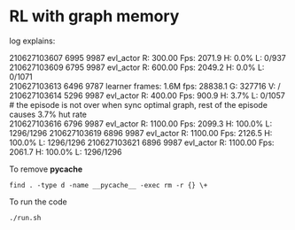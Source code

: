 # RL with graph memory

log explains:

210627103607 6995 9987 evl_actor R: 300.00 Fps: 2071.9 H:  0.0% L: 0/937                                    
210627103609 6795 9987 evl_actor R: 600.00 Fps: 2049.2 H:  0.0% L: 0/1071                                   
210627103613 6496 9787 learner frames:  1.6M fps: 28838.1 G: 327716 V: /                                    
210627103614 5296 9987 evl_actor R: 400.00 Fps:  900.9 H:  3.7% L: 0/1057       # the episode is not over when sync optimal graph, rest of the episode causes 3.7% hut rate                            
210627103616 6796 9987 evl_actor R: 1100.00 Fps: 2099.3 H: 100.0% L: 1296/1296
210627103619 6896 9987 evl_actor R: 1100.00 Fps: 2126.5 H: 100.0% L: 1296/1296
210627103621 6896 9987 evl_actor R: 1100.00 Fps: 2061.7 H: 100.0% L: 1296/1296

To remove __pycache__

    find . -type d -name __pycache__ -exec rm -r {} \+

To run the code 

    ./run.sh